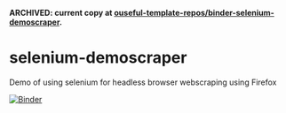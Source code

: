 __ARCHIVED: current copy at [ouseful-template-repos/binder-selenium-demoscraper](https://github.com/ouseful-template-repos/binder-selenium-demoscraper).__

# selenium-demoscraper
Demo of using selenium for headless browser webscraping using Firefox

[![Binder](https://mybinder.org/badge_logo.svg)](https://mybinder.org/v2/gh/psychemedia/selenium-demoscraper/master)
